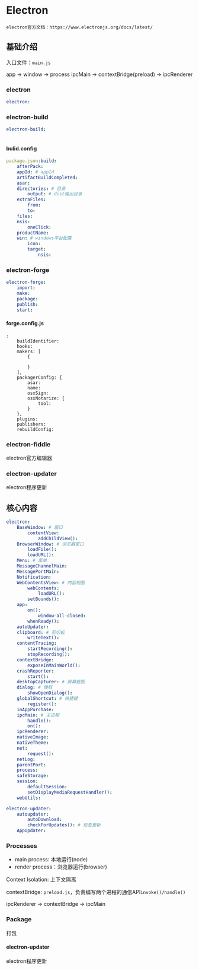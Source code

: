 # Electron

`electron官方文档：https://www.electronjs.org/docs/latest/`

## 基础介绍


入口文件：`main.js`


app -> window -> process
ipcMain -> contextBridge(preload) -> ipcRenderer


### electron

```yaml
electron:
```

### electron-build
```yaml
electron-build:
    
```

#### bulid.config
```yaml
package.json:build:
    afterPack:
    appId: # appId
    artifactBuildCompleted:
    asar:
    directories: # 目录
        output: # dist输出目录
    extraFiles:
        from:
        to:
    files:
    nsis:
        oneClick:
    productName:
    win: # windows平台配置
        icon:
        target: 
            nsis:
```




### electron-forge

```yaml
electron-forge:
    import:
    make:
    package:
    publish:
    start:
```

#### forge.config.js

```yaml:
:
    buildIdentifier:
    hooks:
    makers: [
        {

        }
    ],
    packagerConfig: {
        asar:
        name:
        osxSign:
        osxNotarize: {
            tool:
        }
    },
    plugins:
    publishers:
    rebuildConfig:
```


### electron-fiddle

electron官方编辑器



### electron-updater

electron程序更新





## 核心内容
```yaml
electron:
    BaseWindow: # 窗口
        contentView:
            addChildView():
    BrowserWindow: # 浏览器窗口
        loadFile():
        loadURL():
    Menu: # 菜单    
    MessageChannelMain:
    MessagePortMain:
    Notification:
    WebContentsView: # 内容视图
        webContents:
            loadURL():
        setBounds():
    app:
        on():
            window-all-closed:
        whenReady():
    autoUpdater:
    clipboard: # 剪切板
        writeText():
    contentTracing:
        startRecording():
        stopRecording():
    contextBridge:
        exposeInMainWorld():
    crashReporter:
        start():
    desktopCapturer: # 屏幕截图
    dialog: # 弹框
        showOpenDialog():
    globalShortcut: # 快捷键
        register():
    inAppPurchase:
    ipcMain: # 主进程
        handle():
        on():
    ipcRenderer:
    nativeImage:
    nativeTheme:
    net:
        request():
    netLog:
    parentPort:
    process:
    safeStorage:
    session:
        defaultSession:
        setDisplayMediaRequestHandler():
    webUtils:

electron-updater:
    autoupdater:
        autoDownload:
        checkForUpdates(): # 检查更新
    AppUpdater:
```



### Processes

- main process: 本地运行(node)
- render process：浏览器运行(browser)

Context Isolation: 上下文隔离

contextBridge: `preload.js`，负责编写两个进程的通信API`invoke()/handle()`

ipcRenderer -> contextBridge -> ipcMain






### Package

打包



#### electron-updater

electron程序更新



